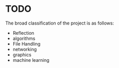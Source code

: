 # TODO
The broad classification of the project is as follows:

- Reflection
- algorithms
- File Handling
- networking
- graphics
- machine learning
